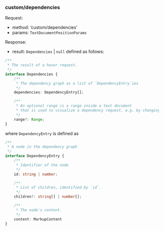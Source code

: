 ### custom/dependencies

Request:
  - method: ‘custom/dependencies’
  - params: `TextDocumentPositionParams`

Response:

  - result: `Dependencies` | `null` defined as follows:

```typescript
/**
 * The result of a hover request.
 */
interface Dependencies {
	/**
	 * The dependency graph as a list of `DependencyEntry`ies
	 */
	dependencies: DependencyEntry[];

	/**
	 * An optional range is a range inside a text document
	 * that is used to visualize a dependency request, e.g. by changing the background color.
	 */
	range?: Range;
}
```

where `DependencyEntry` is defined as

```typescript
/**
 * A node in the dependency graph
 */
interface DependencyEntry {
	/**
	 * Identifier of the node
	 */
	id: string | number;

	/**
	 * List of children, identified by `id`.
	 */
	children?: string[] | number[];

	/**
	 * The node's content.
	 */
	content: MarkupContent
}
```
